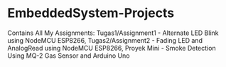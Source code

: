 # EmbeddedSystem-Projects
Contains All My Assignments:
Tugas1/Assignment1 - Alternate LED Blink using NodeMCU ESP8266, Tugas2/Assignment2 - Fading LED and AnalogRead using NodeMCU ESP8266, Proyek Mini - Smoke Detection Using MQ-2 Gas Sensor and Arduino Uno

